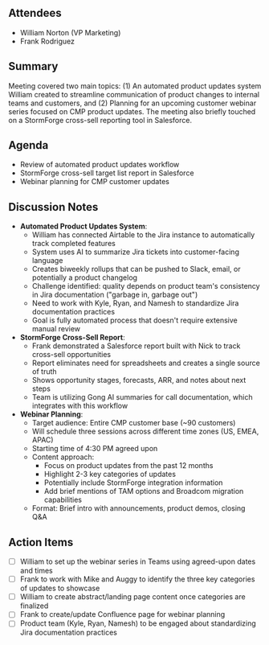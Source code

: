 
## Attendees 

- William Norton (VP Marketing)
- Frank Rodriguez

## Summary
Meeting covered two main topics: (1) An automated product updates system William created to streamline communication of product changes to internal teams and customers, and (2) Planning for an upcoming customer webinar series focused on CMP product updates. The meeting also briefly touched on a StormForge cross-sell reporting tool in Salesforce.

## Agenda
- Review of automated product updates workflow
- StormForge cross-sell target list report in Salesforce
- Webinar planning for CMP customer updates

## Discussion Notes
- **Automated Product Updates System**:
    - William has connected Airtable to the Jira instance to automatically track completed features
    - System uses AI to summarize Jira tickets into customer-facing language
    - Creates biweekly rollups that can be pushed to Slack, email, or potentially a product changelog
    - Challenge identified: quality depends on product team's consistency in Jira documentation ("garbage in, garbage out")
    - Need to work with Kyle, Ryan, and Namesh to standardize Jira documentation practices
    - Goal is fully automated process that doesn't require extensive manual review
- **StormForge Cross-Sell Report**:
    - Frank demonstrated a Salesforce report built with Nick to track cross-sell opportunities
    - Report eliminates need for spreadsheets and creates a single source of truth
    - Shows opportunity stages, forecasts, ARR, and notes about next steps
    - Team is utilizing Gong AI summaries for call documentation, which integrates with this workflow
- **Webinar Planning**:
    - Target audience: Entire CMP customer base (~90 customers)
    - Will schedule three sessions across different time zones (US, EMEA, APAC)
    - Starting time of 4:30 PM agreed upon
    - Content approach:
        - Focus on product updates from the past 12 months
        - Highlight 2-3 key categories of updates
        - Potentially include StormForge integration information
        - Add brief mentions of TAM options and Broadcom migration capabilities
    - Format: Brief intro with announcements, product demos, closing Q&A

## Action Items
- [ ] William to set up the webinar series in Teams using agreed-upon dates and times
- [ ] Frank to work with Mike and Auggy to identify the three key categories of updates to showcase
- [ ] William to create abstract/landing page content once categories are finalized
- [ ] Frank to create/update Confluence page for webinar planning
- [ ] Product team (Kyle, Ryan, Namesh) to be engaged about standardizing Jira documentation practices
